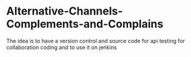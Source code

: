 # Alternative-Channels-Complements-and-Complains
The idea is to have a version control and source code for api testing  for collaboration coding and  to use it on jenkins
